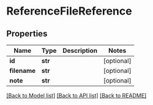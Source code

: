 # ReferenceFileReference

## Properties
Name | Type | Description | Notes
------------ | ------------- | ------------- | -------------
**id** | **str** |  | [optional] 
**filename** | **str** |  | [optional] 
**note** | **str** |  | [optional] 

[[Back to Model list]](../README.md#documentation-for-models) [[Back to API list]](../README.md#documentation-for-api-endpoints) [[Back to README]](../README.md)



